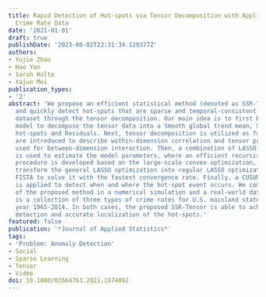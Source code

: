 ```yaml
---
title: Rapid Detection of Hot-spots via Tensor Decomposition with Applications to
  Crime Rate Data
date: '2021-01-01'
draft: true
publishDate: '2023-08-02T22:31:34.129377Z'
authors:
- Yujie Zhao
- Hao Yan
- Sarah Holte
- Yajun Mei
publication_types:
- '2'
abstract: 'We propose an efficient statistical method (denoted as SSR-Tensor) to robustly
  and quickly detect hot-spots that are sparse and temporal-consistent in a spatial-temporal
  dataset through the tensor decomposition. Our main idea is to first build an SSR
  model to decompose the tensor data into a Smooth global trend mean, Sparse local
  hot-spots and Residuals. Next, tensor decomposition is utilized as follows: basis
  are introduced to describe within-dimension correlation and tensor products are
  used for between-dimension interaction. Then, a combination of LASSO and fused LASSO
  is used to estimate the model parameters, where an efficient recursive estimation
  procedure is developed based on the large-scale convex optimization, where we first
  transform the general LASSO optimization into regular LASSO optimization and apply
  FISTA to solve it with the fastest convergence rate. Finally, a CUSUM procedure
  is applied to detect when and where the hot-spot event occurs. We compare the performance
  of the proposed method in a numerical simulation and a real-world dataset, which
  is a collection of three types of crime rates for U.S. mainland states during the
  year 1965-2014. In both cases, the proposed SSR-Tensor is able to achieve the fast
  detection and accurate localization of the hot-spots.'
featured: false
publication: '*Journal of Applied Statistics*'
tags:
- 'Problem: Anomaly Detection'
- Social
- Sparse Learning
- Tensor
- Video
doi: 10.1080/02664763.2021.1874892
---
```


